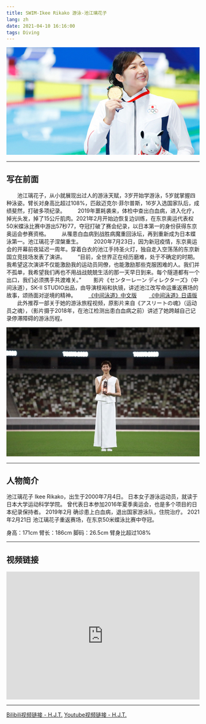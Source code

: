 ```yaml
---
title: SWIM-Ikee Rikako 游泳-池江璃花子
lang: zh
date: 2021-04-10 16:16:00
tags: Diving
---
```


![Ikee](/image/Diving/Ikee/Ikee_1.jpg) 

---------------------  

## 写在前面

&#8195;&#8195;池江璃花子，从小就展现出过人的游泳天赋，3岁开始学游泳，5岁就掌握四种泳姿。臂长对身高比超过108%，匹敌迈克尔·菲尔普斯，16岁入选国家队后，成绩斐然，打破多项纪录。
&#8195;&#8195;2019年噩耗袭来，体检中查出白血病，进入化疗，掉光头发，掉了15公斤肌肉。2021年2月开始边恢复边训练，在东京奥运代表权50米蝶泳比赛中游出57秒77，夺冠打破了赛会纪录，以日本第一的身份获得东京奥运会参赛资格。
&#8195;&#8195;从罹患白血病到战胜病魔重回泳坛，再到重新成为日本蝶泳第一。池江璃花子涅槃重生。
&#8195;&#8195;2020年7月23日，因为新冠疫情，东京奥运会的开幕前夜延迟一周年。穿着白衣的池江手持圣火灯，独自走入空荡荡的东京新国立竞技场发表了演讲。
&#8195;&#8195;“目前，全世界正在经历磨难，处于不确定的时期。我希望这次演讲不仅能激励我的运动员同僚，也能激励那些克服困难的人。我们并不孤单，我希望我们再也不用战战兢兢生活的那一天早日到来。每个隧道都有一个出口，我们必须携手共渡难关。”
&#8195;&#8195;影片《センターレーン ディレクターズ》（中间泳道），SK-II STUDIO出品，由导演枝裕和执镜，讲述池江改写命运重返赛场的故事，颂扬面对逆境的精神。
&#8195;&#8195;[《中间泳道》中文版](https://sk-ii.com.tw/rikakoikee "Title")
&#8195;&#8195;[《中间泳道》日语版](https://sk-ii.jp/rikakoikee "Title")
&#8195;&#8195;此外推荐一部关于她的游泳旅程视频，原影片来自《アスリートの魂》（运动员之魂），（影片摄于2018年，在池江检测出患白血病之前）讲述了她跨越自己记录停滞障碍的游泳历程。

![Ikee](/image/Diving/Ikee/Ikee_2.jpg)

---------------------  

## 人物简介  

池江璃花子 Ikee Rikako，出生于2000年7月4日。
日本女子游泳运动员，就读于日本大学运动科学学院。
曾代表日本参加2016年夏季奥运会，也是多个项目的日本纪录保持者。
2019年2月 确诊患上白血病，退出国家游泳队，住院治疗。
2021年2月21日 池江璃花子重返赛场，在东京50米蝶泳比赛中夺冠。

身高：171cm
臂长：186cm
脚码：26.5cm
臂身比超过108%

---------------------  

## 视频链接 

<!-- <iframe src="//player.bilibili.com/player.html?aid=887982176&bvid=BV17K4y1A7pi&cid=335590833&page=1&high_quality=1" height="580" width="100%" quality="high" scrolling="no" border="0" frameborder="no" framespacing="0" allowfullscreen="true"> </iframe> -->

<div style="position: relative; padding: 33% 48%;">
<iframe style="position: absolute; width: 100%; height: 100%; left: 0; top: 0;" src="https://player.bilibili.com/player.html?aid=887982176&bvid=BV17K4y1A7pi&cid=335590833&page=1&high_quality=1" frameborder="no" scrolling="no"></iframe></div>

---------------------  

[Bilibili视频链接 - H.J.T.](https://www.bilibili.com/video/BV17K4y1A7pi "Title")
[Youtube视频链接 - H.J.T.](https://youtu.be/O-VEXm_x8SQ "Title")
